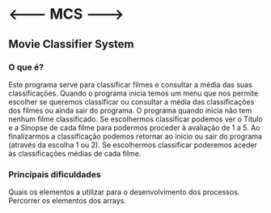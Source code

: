 # **<--- MCS --->**
## Movie Classifier System

### O que é?

Este programa serve para classificar filmes e consultar a média das suas classificações.
Quando o programa inicia temos um menu que nos permite escolher se queremos classificar ou consultar a média das classificações dos filmes ou ainda sair do programa.
O programa quando inicia não tem nenhum filme classificado.
Se escolhermos classificar podemos ver o Título e a Sinopse de cada filme para podermos proceder à avaliação de 1 a 5.
Ao finalizarmos a classificação podemos retornar ao início ou sair do programa (através da escolha 1 ou 2).
Se escolhermos classificar poderemos aceder às classificações médias de cada filme.

### Principais dificuldades

Quais os elementos a utilizar para o desenvolvimento dos processos.
Percorrer os elementos dos arrays.